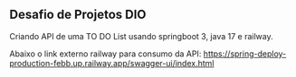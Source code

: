 ## Desafio de Projetos DIO
Criando API de uma TO DO List usando springboot 3, java 17 e railway.

Abaixo o link externo railway para consumo da API: 
https://spring-deploy-production-febb.up.railway.app/swagger-ui/index.html
